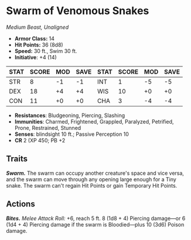 # Swarm of Venomous Snakes

*Medium Beast, Unaligned*

- **Armor Class:** 14
- **Hit Points:** 36 (8d8)
- **Speed:** 30 ft., Swim 30 ft.
- **Initiative**: +4 (14)

|STAT|SCORE|MOD|SAVE|STAT|SCORE|MOD|SAVE|
| --- | --- | --- | ---- |---| --- | --- | ---- |
| STR | 8 | -1 | -1 | INT | 1 | -5 | -5 |
| DEX | 18 | +4 | +4 | WIS | 10 | +0 | +0 |
| CON | 11 | +0 | +0 | CHA | 3 | -4 | -4 |

- **Resistances**: Bludgeoning, Piercing, Slashing
- **Immunities**: Charmed, Frightened, Grappled, Paralyzed, Petrified, Prone, Restrained, Stunned
- **Senses**: blindsight 10 ft.; Passive Perception 10
- **CR** 2 (XP 450; PB +2

## Traits

***Swarm.*** The swarm can occupy another creature's space and vice versa, and the swarm can move through any opening large enough for a Tiny snake. The swarm can't regain Hit Points or gain Temporary Hit Points.


## Actions

***Bites.*** *Melee Attack Roll:* +6, reach 5 ft. 8 (1d8 + 4) Piercing damage—or 6 (1d4 + 4) Piercing damage if the swarm is Bloodied—plus 10 (3d6) Poison damage.

